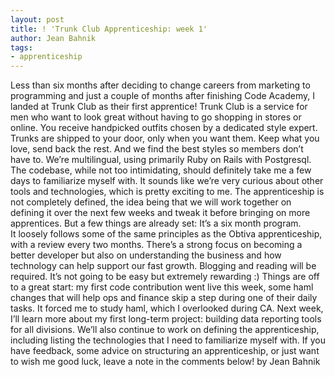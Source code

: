 ```yaml
---
layout: post
title: ! 'Trunk Club Apprenticeship: week 1'
author: Jean Bahnik
tags:
- apprenticeship
---
```

Less than six months after deciding to change careers from marketing to programming and just a couple of months after finishing Code Academy, I landed at Trunk Club as their first apprentice!
Trunk Club is a service for men who want to look great without having to go shopping in stores or online. You receive handpicked outfits chosen by a dedicated style expert. Trunks are shipped to your door, only when you want them. Keep what you love, send back the rest. And we find the best styles so members don’t have to.
We’re multilingual, using primarily Ruby on Rails with Postgresql. The codebase, while not too intimidating, should definitely take me a few days to familiarize myself with. It sounds like we’re very curious about other tools and technologies, which is pretty exciting to me.
The apprenticeship is not completely defined, the idea being that we will work together on defining it over the next few weeks and tweak it before bringing on more apprentices. But a few things are already set:
It’s a six month program. It loosely follows some of the same principles as the Obtiva apprenticeship, with a review every two months.
There’s a strong focus on becoming a better developer but also on understanding the business and how technology can help support our fast growth.
Blogging and reading will be required.
It’s not going to be easy but extremely rewarding :)
Things are off to a great start: my first code contribution went live this week, some haml changes that will help ops and finance skip a step during one of their daily tasks. It forced me to study haml, which I overlooked during CA.
Next week, I’ll learn more about my first long-term project: building data reporting tools for all divisions. We’ll also continue to work on defining the apprenticeship, including listing the technologies that I need to familiarize myself with.
If you have feedback, some advice on structuring an apprenticeship, or just want to wish me good luck, leave a note in the comments below!
by Jean Bahnik

